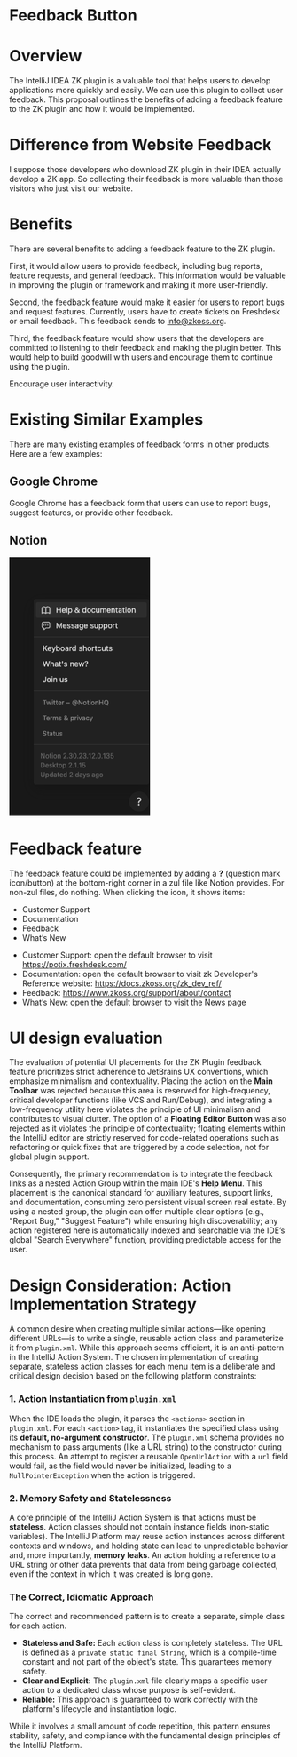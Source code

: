 # Feedback Button

# Overview

The IntelliJ IDEA ZK plugin is a valuable tool that helps users to develop applications more quickly and easily. We can use this plugin to collect user feedback. This proposal outlines the benefits of adding a feedback feature to the ZK plugin and how it would be implemented.

# Difference from Website Feedback

I suppose those developers who download ZK plugin in their IDEA actually develop a ZK app. So collecting their feedback is more valuable than those visitors who just visit our website.

# Benefits

There are several benefits to adding a feedback feature to the ZK plugin. 

First, it would allow users to provide feedback, including bug reports, feature requests, and general feedback. This information would be valuable in improving the plugin or framework and making it more user-friendly.

Second, the feedback feature would make it easier for users to report bugs and request features. Currently, users have to create tickets on Freshdesk or email feedback. This feedback sends to [info@zkoss.org](mailto:info@zkoss.org).

Third, the feedback feature would show users that the developers are committed to listening to their feedback and making the plugin better. This would help to build goodwill with users and encourage them to continue using the plugin.

Encourage user interactivity.

# Existing Similar Examples

There are many existing examples of feedback forms in other products. Here are a few examples:

## Google Chrome

Google Chrome has a feedback form that users can use to report bugs, suggest features, or provide other feedback.

## Notion
![notion-help.png](notion-help.png)

# Feedback feature

The feedback feature could be implemented by adding a **?** (question mark icon/button) at the bottom-right corner in a zul file like Notion provides.
For non-zul files, do nothing.
When clicking the icon, it shows items:
* Customer Support
* Documentation
* Feedback 
* What’s New

- Customer Support: open the default browser to visit https://potix.freshdesk.com/
- Documentation: open the default browser to visit zk Developer's Reference website: https://docs.zkoss.org/zk_dev_ref/ 
- Feedback: https://www.zkoss.org/support/about/contact
- What’s New: open the default browser to visit the News page


# UI design evaluation
The evaluation of potential UI placements for the ZK Plugin feedback feature prioritizes strict adherence to JetBrains UX conventions, which emphasize minimalism and contextuality. Placing the action on the **Main Toolbar** was rejected because this area is reserved for high-frequency, critical developer functions (like VCS and Run/Debug), and integrating a low-frequency utility here violates the principle of UI minimalism and contributes to visual clutter. The option of a **Floating Editor Button** was also rejected as it violates the principle of contextuality; floating elements within the IntelliJ editor are strictly reserved for code-related operations such as refactoring or quick fixes that are triggered by a code selection, not for global plugin support.

Consequently, the primary recommendation is to integrate the feedback links as a nested Action Group within the main IDE's **Help Menu**. This placement is the canonical standard for auxiliary features, support links, and documentation, consuming zero persistent visual screen real estate. By using a nested group, the plugin can offer multiple clear options (e.g., "Report Bug," "Suggest Feature") while ensuring high discoverability; any action registered here is automatically indexed and searchable via the IDE’s global "Search Everywhere" function, providing predictable access for the user.

# Design Consideration: Action Implementation Strategy

A common desire when creating multiple similar actions—like opening different URLs—is to write a single, reusable action class and parameterize it from `plugin.xml`. While this approach seems efficient, it is an anti-pattern in the IntelliJ Action System. The chosen implementation of creating separate, stateless action classes for each menu item is a deliberate and critical design decision based on the following platform constraints:

### 1. Action Instantiation from `plugin.xml`

When the IDE loads the plugin, it parses the `<actions>` section in `plugin.xml`. For each `<action>` tag, it instantiates the specified class using its **default, no-argument constructor**. The `plugin.xml` schema provides no mechanism to pass arguments (like a URL string) to the constructor during this process. An attempt to register a reusable `OpenUrlAction` with a `url` field would fail, as the field would never be initialized, leading to a `NullPointerException` when the action is triggered.

### 2. Memory Safety and Statelessness

A core principle of the IntelliJ Action System is that actions must be **stateless**. Action classes should not contain instance fields (non-static variables). The IntelliJ Platform may reuse action instances across different contexts and windows, and holding state can lead to unpredictable behavior and, more importantly, **memory leaks**. An action holding a reference to a URL string or other data prevents that data from being garbage collected, even if the context in which it was created is long gone.

### The Correct, Idiomatic Approach

The correct and recommended pattern is to create a separate, simple class for each action.

-   **Stateless and Safe:** Each action class is completely stateless. The URL is defined as a `private static final String`, which is a compile-time constant and not part of the object's state. This guarantees memory safety.
-   **Clear and Explicit:** The `plugin.xml` file clearly maps a specific user action to a dedicated class whose purpose is self-evident.
-   **Reliable:** This approach is guaranteed to work correctly with the platform's lifecycle and instantiation logic.

While it involves a small amount of code repetition, this pattern ensures stability, safety, and compliance with the fundamental design principles of the IntelliJ Platform.